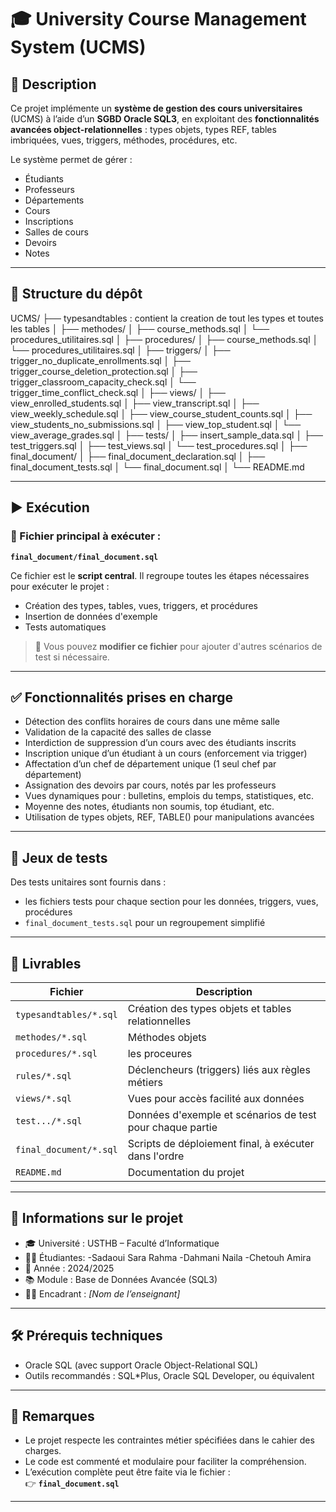 # 🎓 University Course Management System (UCMS)

## 📘 Description

Ce projet implémente un **système de gestion des cours universitaires** (UCMS) à l’aide d’un **SGBD Oracle SQL3**, en exploitant des **fonctionnalités avancées object-relationnelles** : types objets, types REF, tables imbriquées, vues, triggers, méthodes, procédures, etc.

Le système permet de gérer :
- Étudiants
- Professeurs
- Départements
- Cours
- Inscriptions
- Salles de cours
- Devoirs
- Notes

---

## 📁 Structure du dépôt

UCMS/
├── typesandtables : contient la creation de tout les types et toutes les tables
│
├── methodes/
│ ├── course_methods.sql
│ └── procedures_utilitaires.sql
│
├── procedures/
│ ├── course_methods.sql
│ └── procedures_utilitaires.sql
│
├── triggers/
│ ├── trigger_no_duplicate_enrollments.sql
│ ├── trigger_course_deletion_protection.sql
│ ├── trigger_classroom_capacity_check.sql
│ └── trigger_time_conflict_check.sql
│
├── views/
│ ├── view_enrolled_students.sql
│ ├── view_transcript.sql
│ ├── view_weekly_schedule.sql
│ ├── view_course_student_counts.sql
│ ├── view_students_no_submissions.sql
│ ├── view_top_student.sql
│ └── view_average_grades.sql
│
├── tests/
│ ├── insert_sample_data.sql
│ ├── test_triggers.sql
│ ├── test_views.sql
│ └── test_procedures.sql
│
├── final_document/
│ ├── final_document_declaration.sql
│ ├── final_document_tests.sql
│ └── final_document.sql
│
└── README.md

---

## ▶️ Exécution

### 📌 Fichier principal à exécuter :

**`final_document/final_document.sql`**

Ce fichier est le **script central**. Il regroupe toutes les étapes nécessaires pour exécuter le projet :
- Création des types, tables, vues, triggers, et procédures
- Insertion de données d'exemple
- Tests automatiques

> 🔧 Vous pouvez **modifier ce fichier** pour ajouter d'autres scénarios de test si nécessaire.

---

## ✅ Fonctionnalités prises en charge

- Détection des conflits horaires de cours dans une même salle
- Validation de la capacité des salles de classe
- Interdiction de suppression d’un cours avec des étudiants inscrits
- Inscription unique d’un étudiant à un cours (enforcement via trigger)
- Affectation d’un chef de département unique (1 seul chef par département)
- Assignation des devoirs par cours, notés par les professeurs
- Vues dynamiques pour : bulletins, emplois du temps, statistiques, etc.
- Moyenne des notes, étudiants non soumis, top étudiant, etc.
- Utilisation de types objets, REF, TABLE() pour manipulations avancées

---

## 🧪 Jeux de tests

Des tests unitaires sont fournis dans :
- les fichiers tests pour chaque section pour les données, triggers, vues, procédures
- `final_document_tests.sql` pour un regroupement simplifié

---

## 📜 Livrables

| Fichier | Description |
|--------|-------------|
| `typesandtables/*.sql` | Création des types objets et tables relationnelles |
| `methodes/*.sql` | Méthodes objets |
| `procedures/*.sql` | les proceures |
| `rules/*.sql` | Déclencheurs (triggers) liés aux règles métiers |
| `views/*.sql` | Vues pour accès facilité aux données |
| `test.../*.sql` | Données d'exemple et scénarios de test pour chaque partie|
| `final_document/*.sql` | Scripts de déploiement final, à exécuter dans l'ordre |
| `README.md` | Documentation du projet |

---

## 🏫 Informations sur le projet

- 🎓 Université : USTHB – Faculté d’Informatique
- 🧑‍🎓 Étudiantes:
       -Sadaoui Sara Rahma
       -Dahmani Naila
       -Chetouh Amira
- 📅 Année : 2024/2025
- 📚 Module : Base de Données Avancée (SQL3)
- 👨‍🏫 Encadrant : *[Nom de l’enseignant]*

---

## 🛠️ Prérequis techniques

- Oracle SQL (avec support Oracle Object-Relational SQL)
- Outils recommandés : SQL*Plus, Oracle SQL Developer, ou équivalent

---

## 📝 Remarques

- Le projet respecte les contraintes métier spécifiées dans le cahier des charges.
- Le code est commenté et modulaire pour faciliter la compréhension.
- L’exécution complète peut être faite via le fichier :  
  👉 **`final_document.sql`**

---
